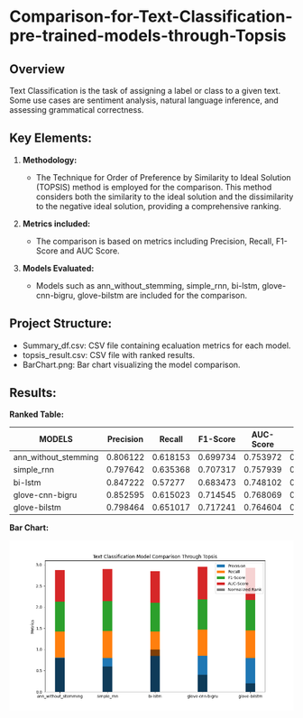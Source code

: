 # Comparison-for-Text-Classification-pre-trained-models-through-Topsis

## Overview
Text Classification is the task of assigning a label or class to a given text. Some use cases are sentiment analysis, natural language inference, and assessing grammatical correctness.

## Key Elements:

1. **Methodology:**
   - The Technique for Order of Preference by Similarity to Ideal Solution (TOPSIS) method is employed for the comparison. This method considers both the similarity to the ideal solution and the dissimilarity to the negative ideal solution, providing a comprehensive ranking.
     
2. **Metrics included:**
   - The comparison is based on metrics including Precision, Recall, F1-Score and AUC Score.

3. **Models Evaluated:**
   - Models such as ann_without_stemming, simple_rnn, bi-lstm, glove-cnn-bigru, glove-bilstm are included for the comparison.

## Project Structure:

- Summary_df.csv: CSV file containing ecaluation metrics for each model.
- topsis_result.csv: CSV file with ranked results.
- BarChart.png: Bar chart visualizing the model comparison.

## Results:

**Ranked Table:** 

|MODELS	              |Precision	|Recall	  |F1-Score	|AUC-Score|Performance	      |Rank|
|---------------------|-----------|---------|---------|---------|-------------------|----|
|ann_without_stemming	|0.806122	  |0.618153	|0.699734	|0.753972	|0.4825020772202160 |4.0 |
|simple_rnn	          |0.797642	  |0.635368	|0.707317	|0.757939	|0.5916155663516381	|3.0 |
|bi-lstm	            |0.847222	  |0.57277	|0.683473	|0.748102	|0.3046443798605809	|5.0 |
|glove-cnn-bigru	    |0.852595	  |0.615023	|0.714545	|0.768069	|0.6506581657251116	|2.0 |
|glove-bilstm	        |0.798464	  |0.651017	|0.717241	|0.764604	|0.6743973839814837	|1.0 |

**Bar Chart:**

![Bar Chart](https://github.com/khushi-m27/Comparison-for-Text-Classification-pre-trained-models-through-Topsis/blob/main/BarChart.png)
